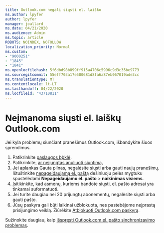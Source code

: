 ```yaml
---
title: Outlook.com negali siųsti el. laiško
ms.author: lpyfer
author: lpyfer
manager: joallard
ms.date: 04/21/2020
ms.audience: Admin
ms.topic: article
ROBOTS: NOINDEX, NOFOLLOW
localization_priority: Normal
ms.custom:
- "9000251"
- "1845"
- "1841"
ms.openlocfilehash: 5f6dbd98b899ff915a4706c5996c9d3c35be9773
ms.sourcegitcommit: 55eff703a17e500681d8fa6a87eb067019ade3cc
ms.translationtype: MT
ms.contentlocale: lt-LT
ms.lasthandoff: 04/22/2020
ms.locfileid: "43710811"
---
```

# <a name="unable-to-send-email-in-outlookcom"></a>Neįmanoma siųsti el. laiškų Outlook.com

Jei kyla problemų siunčiant pranešimus Outlook.com, išbandykite šiuos sprendimus.

1. Patikrinkite [paslaugos bþklê](https://go.microsoft.com/fwlink/p/?linkid=837482). 
2. Patikrinkite, [ar neįjungtas anuliuoti siuntimą.](https://outlook.live.com/mail/options/mail/messageContent/undoSend)
3. Jei aplankas Gauta pilnas, negalėsite siųsti arba gauti naujų pranešimų. Ištuštinkite [nepageidaujamą el. paštą](https://outlook.live.com/mail/junkemail) dešiniuoju pelės mygtuku spustelėdami **Nepageidaujamo el. pašto** > **naikinimas visiems**.
4. Įsitikinkite, kad asmenų, kuriems bandote siųsti, el. pašto adresai yra tinkamai suformatuoti.
5. Jei turite daugiau nei 20 prijungtų abonementų, negalėsite siųsti arba gauti pašto.
6. Jūsų paskyra gali būti laikinai užblokuota, nes pastebėjome neįprastą prisijungimo veiklą. Žiūrėkite [Atblokuoti Outlook.com paskyrą](https://support.office.com/article/f4ad2701-d166-4d8b-8a6a-9af2a1f8a4c4).

Sužinokite daugiau, kaip [išspręsti Outlook.com el. pašto sinchronizavimo problemas](https://support.office.com/article/d39e3341-8d79-4bf1-b3c7-ded602233642).